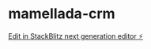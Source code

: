 # mamellada-crm

[Edit in StackBlitz next generation editor ⚡️](https://stackblitz.com/~/github.com/mcgraf/mamellada-crm)